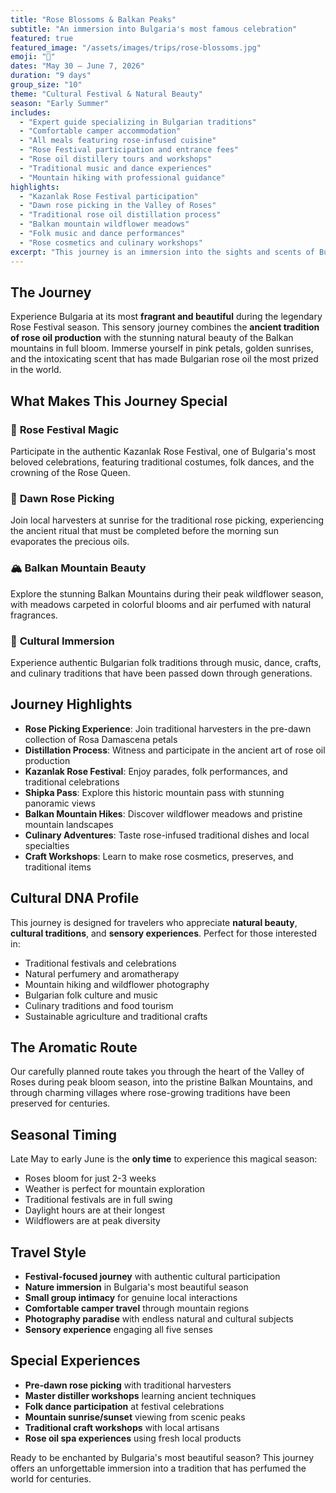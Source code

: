 ```yaml
---
title: "Rose Blossoms & Balkan Peaks"
subtitle: "An immersion into Bulgaria's most famous celebration"
featured: true
featured_image: "/assets/images/trips/rose-blossoms.jpg"
emoji: "🌹"
dates: "May 30 – June 7, 2026"
duration: "9 days"
group_size: "10"
theme: "Cultural Festival & Natural Beauty"
season: "Early Summer"
includes:
  - "Expert guide specializing in Bulgarian traditions"
  - "Comfortable camper accommodation"
  - "All meals featuring rose-infused cuisine"
  - "Rose Festival participation and entrance fees"
  - "Rose oil distillery tours and workshops"
  - "Traditional music and dance experiences"
  - "Mountain hiking with professional guidance"
highlights:
  - "Kazanlak Rose Festival participation"
  - "Dawn rose picking in the Valley of Roses"
  - "Traditional rose oil distillation process"
  - "Balkan mountain wildflower meadows"
  - "Folk music and dance performances"
  - "Rose cosmetics and culinary workshops"
excerpt: "This journey is an immersion into the sights and scents of Bulgaria's most famous celebration: the Kazanlak Rose Festival and the magical world of Bulgarian rose oil."
---
```


## The Journey

Experience Bulgaria at its most **fragrant and beautiful** during the legendary Rose Festival season. This sensory journey combines the **ancient tradition of rose oil production** with the stunning natural beauty of the Balkan mountains in full bloom. Immerse yourself in pink petals, golden sunrises, and the intoxicating scent that has made Bulgarian rose oil the most prized in the world.

## What Makes This Journey Special

### 🌹 **Rose Festival Magic**
Participate in the authentic Kazanlak Rose Festival, one of Bulgaria's most beloved celebrations, featuring traditional costumes, folk dances, and the crowning of the Rose Queen.

### 🌅 **Dawn Rose Picking**
Join local harvesters at sunrise for the traditional rose picking, experiencing the ancient ritual that must be completed before the morning sun evaporates the precious oils.

### 🏔️ **Balkan Mountain Beauty**
Explore the stunning Balkan Mountains during their peak wildflower season, with meadows carpeted in colorful blooms and air perfumed with natural fragrances.

### 🎵 **Cultural Immersion**
Experience authentic Bulgarian folk traditions through music, dance, crafts, and culinary traditions that have been passed down through generations.

## Journey Highlights

- **Rose Picking Experience**: Join traditional harvesters in the pre-dawn collection of Rosa Damascena petals
- **Distillation Process**: Witness and participate in the ancient art of rose oil production
- **Kazanlak Rose Festival**: Enjoy parades, folk performances, and traditional celebrations
- **Shipka Pass**: Explore this historic mountain pass with stunning panoramic views
- **Balkan Mountain Hikes**: Discover wildflower meadows and pristine mountain landscapes
- **Culinary Adventures**: Taste rose-infused traditional dishes and local specialties
- **Craft Workshops**: Learn to make rose cosmetics, preserves, and traditional items

## Cultural DNA Profile

This journey is designed for travelers who appreciate **natural beauty**, **cultural traditions**, and **sensory experiences**. Perfect for those interested in:

- Traditional festivals and celebrations
- Natural perfumery and aromatherapy
- Mountain hiking and wildflower photography
- Bulgarian folk culture and music
- Culinary traditions and food tourism
- Sustainable agriculture and traditional crafts

## The Aromatic Route

Our carefully planned route takes you through the heart of the Valley of Roses during peak bloom season, into the pristine Balkan Mountains, and through charming villages where rose-growing traditions have been preserved for centuries.

## Seasonal Timing

Late May to early June is the **only time** to experience this magical season:
- Roses bloom for just 2-3 weeks
- Weather is perfect for mountain exploration
- Traditional festivals are in full swing
- Daylight hours are at their longest
- Wildflowers are at peak diversity

## Travel Style

- **Festival-focused journey** with authentic cultural participation
- **Nature immersion** in Bulgaria's most beautiful season
- **Small group intimacy** for genuine local interactions
- **Comfortable camper travel** through mountain regions
- **Photography paradise** with endless natural and cultural subjects
- **Sensory experience** engaging all five senses

## Special Experiences

- **Pre-dawn rose picking** with traditional harvesters
- **Master distiller workshops** learning ancient techniques
- **Folk dance participation** at festival celebrations
- **Mountain sunrise/sunset** viewing from scenic peaks
- **Traditional craft workshops** with local artisans
- **Rose oil spa experiences** using fresh local products

Ready to be enchanted by Bulgaria's most beautiful season? This journey offers an unforgettable immersion into a tradition that has perfumed the world for centuries.
